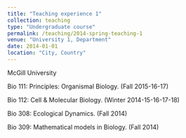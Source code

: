 ```yaml
---
title: "Teaching experience 1"
collection: teaching
type: "Undergraduate course"
permalink: /teaching/2014-spring-teaching-1
venue: "University 1, Department"
date: 2014-01-01
location: "City, Country"
---
```

McGill University

Bio 111: Principles: Organismal Biology. (Fall 2015-16-17)

Bio 112: Cell & Molecular Biology. (Winter 2014-15-16-17-18)

Bio 308: Ecological Dynamics. (Fall 2014)

Bio 309: Mathematical models in Biology. (Fall 2014)

